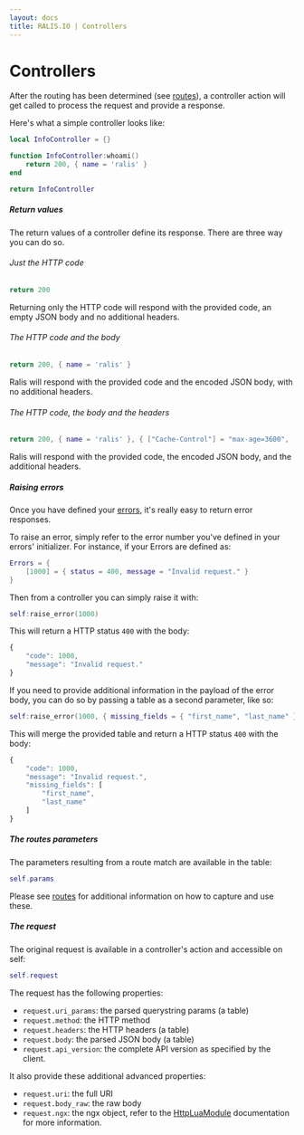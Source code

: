 ```yaml
---
layout: docs
title: RALIS.IO | Controllers
---
```



# Controllers

After the routing has been determined (see [routes](/docs/routes.html)), a controller action will get called to process the request and provide a response.

Here's what a simple controller looks like:

```lua
local InfoController = {}

function InfoController:whoami()
    return 200, { name = 'ralis' }
end

return InfoController
```

##### Return values

The return values of a controller define its response. There are three way you can do so.

###### Just the HTTP code

```lua
return 200
```

Returning only the HTTP code will respond with the provided code, an empty JSON body and no additional headers.

###### The HTTP code and the body

```lua
return 200, { name = 'ralis' }
```

Ralis will respond with the provided code and the encoded JSON body, with no additional headers.

###### The HTTP code, the body and the headers

```lua
return 200, { name = 'ralis' }, { ["Cache-Control"] = "max-age=3600", ["Retry-After"] = "120" }
```

Ralis will respond with the provided code, the encoded JSON body, and the additional headers.


##### Raising errors

Once you have defined your [errors](/docs/errors.html), it's really easy to return error responses.

To raise an error, simply refer to the error number you've defined in your errors' initializer. For instance, if your Errors are defined as:

```lua
Errors = {
    [1000] = { status = 400, message = "Invalid request." }
}
```

Then from a controller you can simply raise it with:

```lua
self:raise_error(1000)

```

This will return a HTTP status `400` with the body:

```javascript
{
    "code": 1000,
    "message": "Invalid request."
}

```

If you need to provide additional information in the payload of the error body, you can do so by passing a table as a second parameter, like so:

```lua
self:raise_error(1000, { missing_fields = { "first_name", "last_name" } })

```

This will merge the provided table and return a HTTP status `400` with the body:

```javascript
{
    "code": 1000,
    "message": "Invalid request.",
    "missing_fields": [
        "first_name",
        "last_name"
    ]
}

```

##### The routes parameters

The parameters resulting from a route match are available in the table:

```lua
self.params
```

Please see [routes](/docs/routes.html) for additional information on how to capture and use these.

##### The request

The original request is available in a controller's action and accessible on self:

```lua
self.request
```

The request has the following properties:

 * `request.uri_params`: the parsed querystring params (a table)
 * `request.method`: the HTTP method
 * `request.headers`: the HTTP headers (a table)
 * `request.body`: the parsed JSON body (a table)
 * `request.api_version`: the complete API version as specified by the client.

It also provide these additional advanced properties:

 * `request.uri`: the full URI
 * `request.body_raw`: the raw body
 * `request.ngx`: the ngx object, refer to the [HttpLuaModule](http://wiki.nginx.org/HttpLuaModule) documentation for more information.




